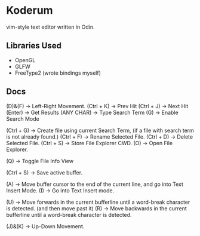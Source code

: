 # Koderum
vim-style text editor written in Odin.

## Libraries Used
- OpenGL
- GLFW
- FreeType2 (wrote bindings myself)

## Docs
(D)&(F) -> Left-Right Movement.
(Ctrl + K) -> Prev Hit
(Ctrl + J) -> Next Hit
(Enter) -> Get Results
(ANY CHAR) -> Type Search Term
(G) -> Enable Search Mode

(Ctrl + G) -> Create file using current Search Term, (if a file with search term is not already found.)
(Ctrl + F) -> Rename Selected File.
(Ctrl + D) -> Delete Selected File.
(Ctrl + S) -> Store File Explorer CWD.
(O) -> Open File Explorer.

(Q) -> Toggle File Info View

(Ctrl + S) -> Save active buffer.

(A) -> Move buffer cursor to the end of the current line, and go into Text Insert Mode.
(I) -> Go into Text Insert mode.

(U) -> Move forwards in the current bufferline until a word-break character is detected. (and then move past it)
(R) -> Move backwards in the current bufferline until a word-break character is detected.

(J)&(K) -> Up-Down Movement.